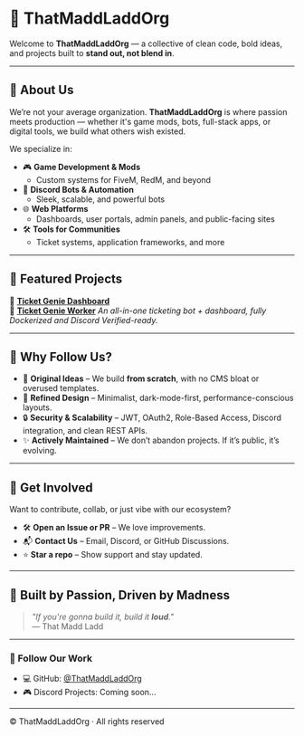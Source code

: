 # 👑 ThatMaddLaddOrg

Welcome to **ThatMaddLaddOrg** — a collective of clean code, bold ideas, and projects built to **stand out, not blend in**.

---

## 🚀 About Us

We’re not your average organization. **ThatMaddLaddOrg** is where passion meets production — whether it's game mods, bots, full-stack apps, or digital tools, we build what others wish existed.

We specialize in:

- 🎮 **Game Development & Mods**  
  - Custom systems for FiveM, RedM, and beyond
- 🤖 **Discord Bots & Automation**  
  - Sleek, scalable, and powerful bots
- 🌐 **Web Platforms**  
  - Dashboards, user portals, admin panels, and public-facing sites
- 🛠️ **Tools for Communities**  
  - Ticket systems, application frameworks, and more

---

## 🧩 Featured Projects

🔹 [**Ticket Genie Dashboard**](https://github.com/ThatMaddLaddOrg/dashboard) <br>
🔹 [**Ticket Genie Worker**](https://github.com/ThatMaddLaddOrg/worker)
*An all-in-one ticketing bot + dashboard, fully Dockerized and Discord Verified-ready.*


---

## 📌 Why Follow Us?

- 🧠 **Original Ideas** – We build **from scratch**, with no CMS bloat or overused templates.  
- 💎 **Refined Design** – Minimalist, dark-mode-first, performance-conscious layouts.  
- 🔒 **Security & Scalability** – JWT, OAuth2, Role-Based Access, Discord integration, and clean REST APIs.  
- ✨ **Actively Maintained** – We don’t abandon projects. If it’s public, it’s evolving.

---

## 🙌 Get Involved

Want to contribute, collab, or just vibe with our ecosystem?

- 🛠️ **Open an Issue or PR** – We love improvements.
- 📬 **Contact Us** – Email, Discord, or GitHub Discussions.
- ⭐ **Star a repo** – Show support and stay updated.

---

## 🧠 Built by Passion, Driven by Madness

> _"If you're gonna build it, build it **loud**."_  
> — That Madd Ladd

---

### 📣 Follow Our Work

- 💻 GitHub: [@ThatMaddLaddOrg](https://github.com/ThatMaddLaddOrg)
- 🎮 Discord Projects: Coming soon...

---

© ThatMaddLaddOrg · All rights reserved
